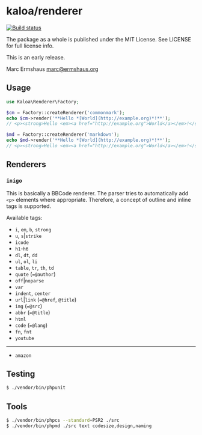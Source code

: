 # kaloa/renderer

[![Build status](https://img.shields.io/travis/mermshaus/kaloa-renderer/master.svg?style=flat-square)](https://travis-ci.org/mermshaus/kaloa-renderer)

The package as a whole is published under the MIT License. See LICENSE for full
license info.

This is an early release.

Marc Ermshaus <marc@ermshaus.org>


## Usage

~~~ php
use Kaloa\Renderer\Factory;

$cm = Factory::createRenderer('commonmark');
echo $cm->render('**Hello *[World](http://example.org)*!**');
// <p><strong>Hello <em><a href="http://example.org">World</a></em>!</strong></p>

$md = Factory::createRenderer('markdown');
echo $md->render('**Hello *[World](http://example.org)*!**');
// <p><strong>Hello <em><a href="http://example.org">World</a></em>!</strong></p>
~~~


## Renderers

### `inigo`

This is basically a BBCode renderer. The parser tries to automatically add `<p>` elements where appropriate. Therefore, a concept of outline and inline tags is supported.

Available tags:

* `i`, `em`, `b`, `strong`
* `u`, `s`|`strike`
* `icode`
* `h1`-`h6`
* `dl`, `dt`, `dd`
* `ul`, `ol`, `li`
* `table`, `tr`, `th`, `td`
* `quote` (`=@author`)
* `off`|`noparse`
* `var`
* `indent`, `center`
* `url`|`link` (`=@href`, `@title`)
* `img` (`=@src`)
* `abbr` (`=@title`)
* `html`
* `code` (`=@lang`)
* `fn`, `fnt`
* `youtube`

---

* `amazon`


## Testing

~~~ bash
$ ./vendor/bin/phpunit
~~~


## Tools

~~~ bash
$ ./vendor/bin/phpcs --standard=PSR2 ./src
$ ./vendor/bin/phpmd ./src text codesize,design,naming
~~~
